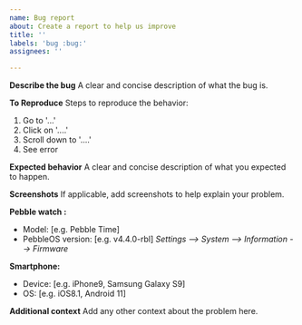 ```yaml
---
name: Bug report
about: Create a report to help us improve
title: ''
labels: 'bug :bug:'
assignees: ''

---
```


**Describe the bug**
A clear and concise description of what the bug is.

**To Reproduce**
Steps to reproduce the behavior:
1. Go to '...'
2. Click on '....'
3. Scroll down to '....'
4. See error

**Expected behavior**
A clear and concise description of what you expected to happen.

**Screenshots**
If applicable, add screenshots to help explain your problem.

**Pebble watch :**
- Model: [e.g. Pebble Time]
- PebbleOS version: [e.g. v4.4.0-rbl]
*Settings --> System --> Information --> Firmware*

**Smartphone:**
 - Device: [e.g. iPhone9, Samsung Galaxy S9]
 - OS: [e.g. iOS8.1,  Android 11]

**Additional context**
Add any other context about the problem here.
